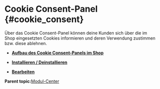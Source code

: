 # Cookie Consent-Panel {#cookie_consent}

Über das Cookie Consent-Panel können deine Kunden sich über die im Shop eingesetzten Cookies informieren und deren Verwendung zustimmen bzw. diese ablehnen.

-   **[Aufbau des Cookie Consent-Panels im Shop](7_4_21_1_AufbauDesCookieConsent_PanelsImShop.md)**  

-   **[Installieren / Deinstallieren](7_4_21_2_Installieren_Deinstallieren.md)**  

-   **[Bearbeiten](7_4_21_3_Bearbeiten.md)**  


**Parent topic:**[Modul-Center](7_4_Modul_Center.md)

